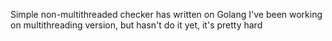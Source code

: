 Simple non-multithreaded checker has written on Golang
I've been working on multithreading version, but hasn't do it yet, it's pretty hard
